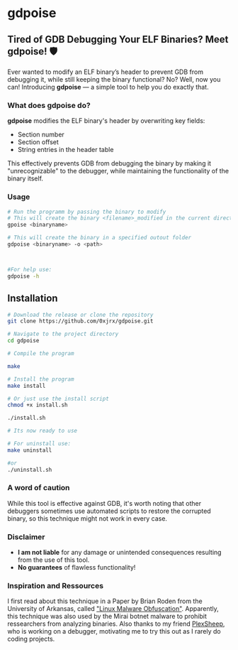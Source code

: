 # gdpoise

## Tired of GDB Debugging Your ELF Binaries? Meet **gdpoise**! 🛡️

Ever wanted to modify an ELF binary’s header to prevent GDB from debugging it, while still keeping the binary functional? No? Well, now you can! Introducing **gdpoise** — a simple tool to help you do exactly that.

### What does **gdpoise** do?

**gdpoise** modifies the ELF binary's header by overwriting key fields:  
- Section number  
- Section offset  
- String entries in the header table  

This effectively prevents GDB from debugging the binary by making it "unrecognizable" to the debugger, while maintaining the functionality of the binary itself. 


### Usage

```bash
# Run the programm by passing the binary to modify
# This will create the binary <filename>_modified in the current directory
gpoise <binaryname>

# This will create the binary in a specified outout folder
gdpoise <binaryname> -o <path>



#For help use:
gdpoise -h
```


## Installation

```bash
# Download the release or clone the repository
git clone https://github.com/0xjrx/gdpoise.git

# Navigate to the project directory
cd gdpoise

# Compile the program

make

# Install the program
make install

# Or just use the install script
chmod +x install.sh

./install.sh

# Its now ready to use

# For uninstall use:
make uninstall 

#or
./uninstall.sh
```


### A word of caution

While this tool is effective against GDB, it's worth noting that other debuggers sometimes use automated scripts to restore the corrupted binary, so this technique might not work in every case.

### Disclaimer

- **I am not liable** for any damage or unintended consequences resulting from the use of this tool.
- **No guarantees** of flawless functionality!

### Inspiration and Ressources

I first read about this technique in a Paper by Brian Roden from the University of Arkansas, called ["Linux Malware Obfuscation"](https://scholarworks.uark.edu/csceuht/112/). Apparently,
this technique was also used by the Mirai botnet malware to prohibit ressearchers from analyzing binaries. Also thanks to my friend [PlexSheep](https://github.com/PlexSheep), who is working on a debugger, motivating me to try this out as I rarely do coding projects.
